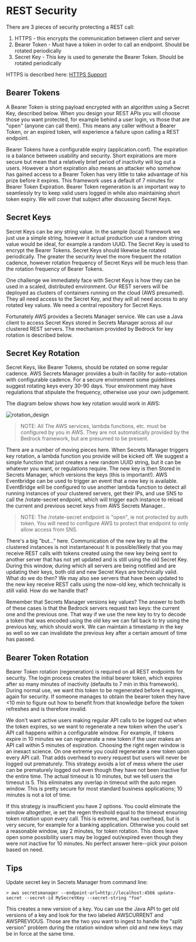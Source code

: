 
# REST Security

There are 3 pieces of security protecting a REST call:

1) HTTPS - this encrypts the communication between client and server
2) Bearer Token - Must have a token in order to call an endpoint. Should be rotated periodically
3) Secret Key - This key is used to generate the Bearer Token. Should be rotated periodically

HTTPS is described here: [HTTPS Support](docs/https.md)

## Bearer Tokens
A Bearer Token is string payload encrypted with an algorithm using a Secret Key, 
described below. When you design your REST APIs you will choose those you want protected,
for example behind a user login, vs those that are "open" (anyone can call them). This means any 
caller without a Bearer Token, or an expired token, will experience a failure upon calling a REST endpoint.

Bearer Tokens have a configurable expiry (application.conf). The expiration is a balance between usability 
and security.  Short expirations are more secure but mean that a relatively brief period of inactivity will log 
out a users. However a short expiration also means an attacker who somehow has gained access to a Bearer 
Token has very little to take advantage of his prize before it expires. This framework uses a default of 7 minutes
for Bearer Token Expiration. Bearer Token regeneration is an important way to seamlessly try to keep valid 
users logged in while also maintaining short token expiry. We will cover that subject after discussing Secret Keys.

## Secret Keys
Secret Keys can be any string value. In the sample (local) framework we just use a simple string, however
it actual production use a random string value would be ideal, for example a random UUID. The Secret Key
is used to encrypt the Bearer Tokens. Secret Keys should likewise be rotated periodically. The greater the 
security level the more frequent the rotation cadence, however rotation frequency of Secret Keys will be 
much less than the rotation frequency of Bearer Tokens.

One challenge we immediately face with Secret Keys is how they can be used in a scaled, distributed environment.
Our REST servers will be deployed as clusters of containers running on the cloud (AWS presumed). They all need
access to the Secret Key, and they will all need access to any rotated key values. We need a central repository
for Secret Keys.

Fortunately AWS provides a Secrets Manager service. We can use a Java client to access Secret Keys stored
in Secrets Manager across all our clustered REST servers. The mechanism provided by Bedrock for key rotation
is described below.

## Secret Key Rotation
Secret Keys, like Bearer Tokens, should be rotated on some regular cadence. AWS Secrets Manager provides a built-in facility for auto-rotation with configurable cadence. For a secure environment some guidelines suggest rotating keys 
every 30-90 days. Your environment may have regulations that stipulate the frequency, otherwise use your own
judgement.

The diagram below shows how key rotation would work in AWS:

![rotation_design](docs/img.jpg)

>NOTE: All The AWS services, lambda functions, etc. must be configured by you in AWS. They are not automatically provided by the Bedrock framework, but are presumed to be present.

There are a number of moving pieces here. When Secrets Manager triggers key rotation, a lambda function you
provide will be kicked off. We suggest a simple function that just creates a new random UUID string, but it can
be whatever you want, or regulations require. The new key is then Stored in Secrets Manager, which versions
the keys (this is important!). AWS Eventbridge can be used to trigger an event that a new key is available. 
EventBridge will be configured to use another lambda function to detect all running instances of your clustered
servers, get their IPs, and use SNS to call the /rotate-secret endpoint, which will trigger each instance to 
reload the current and previous secret keys from AWS Secrets Manager..

>NOTE: The /rotate-secret endpoint is "open", ie not protected by auth token. You will need to configure
>AWS to protect that endpoint to only allow access from SNS.

There's a big "but..." here. Communication of the new key to all the clustered instances is not instantaneous!
It is possible/likely that you may receive REST calls with tokens created using the new key being sent to 
another server that has not yet updated and is still using the old Secret Key. During this window, during which
all servers are being notified and are updating their keys, both old and new Secret Keys are technically valid.
What do we do then? We may also see servers that have been updated to the new key receive
REST calls using the now-old key, which technically is still valid. How do we handle that?

Remember that Secrets Manager versions key values? The answer to both of these cases is that the Bedrock 
servers request two keys: the current one and the previous one. That way if we use the new key to try to 
decode a token that was encoded using the old key we can fall back to try using the previous key, which should
work. We can maintain a timestamp in the key as well so we can invalidate the previous key after a certain
amount of time has passed.

## Bearer Token Rotation
Bearer Token rotation (regeneration) is required on all REST endpoints for security. The login process
creates the initial bearer token, which expires after so many minutes of inactivity (defaults
to 7 min in this framework). During normal use, we want this token to be regenerated before it expires,
again for security. If someone manages to obtain the bearer token they have <10 min to figure
out how to benefit from that knowledge before the token refreshes and is therefore invalid.

We don't want active users making regular API calls to be logged out when the token expires, so we want to
regenerate a new token when the user's API call happens within a configurable window.  For example,
if tokens expire in 10 minutes we can regenerate a new token if the user makes an API call within 5 minutes
of expiration.  Choosing the right regen window is an inexact science. On one extreme you could 
regenerate a new token upon every API call. That adds overhead to every request but users will never
be logged out prematurely.  This strategy avoids a lot of mess where the user can be prematurely logged
out even though they have not been inactive for the entire time.  The actual timeout is 10 minutes,
but we tell users the timeout is 5. This eliminates any overlap in timeout with the auto regen window.
This is pretty secure for most standard business applications; 10 minutes is not a lot of time.

If this strategy is insufficient you have 2 options. You could eliminate the window altogether, ie set
the regen threshold equal to the timeout ensuring token rotation upon every call. This is extreme,
and has overhead, but is very secure, for example for a banking application.  Otherwise you could set
a reasonable window, say 2 minutes, for token rotation.  This does leave open some possibility users
may be logged out/expired even though they were not inactive for 10 minutes.  No perfect answer
here--pick your poison based on need.																																																								
  
## Tips  

Update secret key in Secrets Manager from command line:

```
> aws secretsmanager --endpoint-url=http://localhost:4566 update-secret --secret-id MySecretKey --secret-string "foo"
```

This creates a new version of a key. You can use the Java API to get old versions of a key and look for the two
labeled AWSCURRENT and AWSPREVIOUS. Those are the two you want to ingest to handle the "split version"
problem during the rotation window when old and new keys may be in force at the same time.